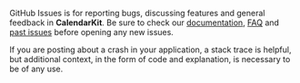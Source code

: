 GitHub Issues is for reporting bugs, discussing features and general feedback in **CalendarKit**. Be sure to check our [documentation](http://cocoadocs.org/docsets/CalendarKit), [FAQ](https://github.com/hyperoslo/CalendarKit/wiki/FAQ) and [past issues](https://github.com/hyperoslo/CalendarKit/issues?state=closed) before opening any new issues.

If you are posting about a crash in your application, a stack trace is helpful, but additional context, in the form of code and explanation, is necessary to be of any use.

